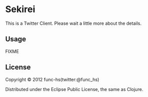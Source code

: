 # Sekirei

This is a Twitter Client. Please wait a little more about the details.

## Usage

FIXME

## License

Copyright © 2012 func-hs(twitter:@func_hs)

Distributed under the Eclipse Public License, the same as Clojure.
